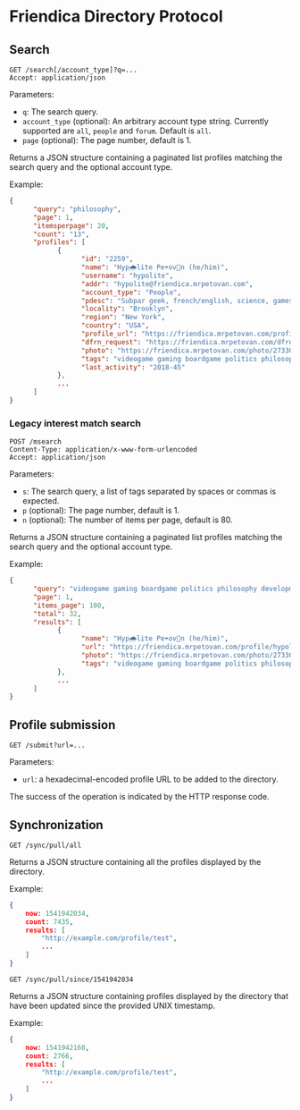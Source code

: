 # Friendica Directory Protocol

## Search

```
GET /search[/account_type]?q=...
Accept: application/json
```

Parameters:
- `q`: The search query.
- `account_type` (optional): An arbitrary account type string. Currently supported are `all`, `people` and `forum`. Default is `all`.
- `page` (optional): The page number, default is 1.

Returns a JSON structure containing a paginated list profiles matching the search query and the optional account type.

Example:

```json
{
      "query": "philosophy",
      "page": 1,
      "itemsperpage": 20,
      "count": "13",
      "profiles": [
            {
                  "id": "2259",
                  "name": "Hyp🌧lite Pe☂ov🍃n (he/him)",
                  "username": "hypolite",
                  "addr": "hypolite@friendica.mrpetovan.com",
                  "account_type": "People",
                  "pdesc": "Subpar geek, french/english, science, games, feminism, jokes and anything in between. Avatar by @DearMsDear@mastodon.art",
                  "locality": "Brooklyn",
                  "region": "New York",
                  "country": "USA",
                  "profile_url": "https://friendica.mrpetovan.com/profile/hypolite",
                  "dfrn_request": "https://friendica.mrpetovan.com/dfrn_request/hypolite",
                  "photo": "https://friendica.mrpetovan.com/photo/27330388315ae4ed2b03e3c116980490-4.jpg?ts=1541567135",
                  "tags": "videogame gaming boardgame politics philosophy development programming php",
                  "last_activity": "2018-45"
            },
            ...
      ]
}    
```

### Legacy interest match search

```
POST /msearch
Content-Type: application/x-www-form-urlencoded
Accept: application/json
```

Parameters:
- `s`: The search query, a list of tags separated by spaces or commas is expected.
- `p` (optional): The page number, default is 1.
- `n` (optional): The number of items per page, default is 80. 

Returns a JSON structure containing a paginated list profiles matching the search query and the optional account type.

Example:

```json
{
      "query": "videogame gaming boardgame politics philosophy development programming php",
      "page": 1,
      "items_page": 100,
      "total": 32,
      "results": [
            {
                  "name": "Hyp🌧lite Pe☂ov🍃n (he/him)",
                  "url": "https://friendica.mrpetovan.com/profile/hypolite",
                  "photo": "https://friendica.mrpetovan.com/photo/27330388315ae4ed2b03e3c116980490-4.jpg?ts=1545521478",
                  "tags": "videogame gaming boardgame politics philosophy development programming php"
            },
            ...
      ]
}    
```


## Profile submission

`GET /submit?url=...`

Parameters:
- `url`: a hexadecimal-encoded profile URL to be added to the directory.

The success of the operation is indicated by the HTTP response code.

## Synchronization

`GET /sync/pull/all`

Returns a JSON structure containing all the profiles displayed by the directory.

Example:
```json
{
    now: 1541942034,
    count: 7435,
    results: [
        "http://example.com/profile/test",
        ...
    ]
}
```

`GET /sync/pull/since/1541942034`

Returns a JSON structure containing profiles displayed by the directory that have been updated since the provided UNIX timestamp.

Example:
```json
{
    now: 1541942160,
    count: 2766,
    results: [
        "http://example.com/profile/test",
        ...
    ]
}
```